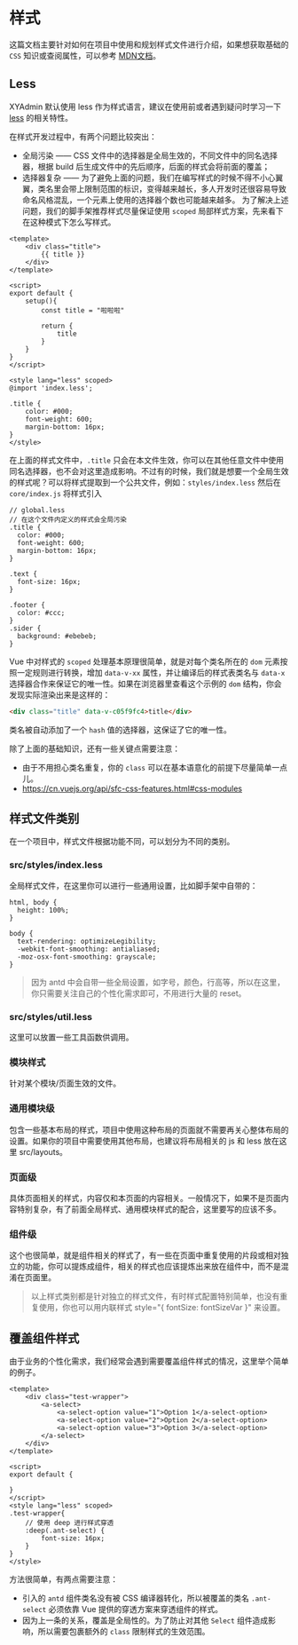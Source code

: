 # 样式

这篇文档主要针对如何在项目中使用和规划样式文件进行介绍，如果想获取基础的 `CSS` 知识或查阅属性，可以参考 [MDN文档](https://developer.mozilla.org/zh-CN/docs/Web/CSS/Reference)。

## Less

XYAdmin 默认使用 less 作为样式语言，建议在使用前或者遇到疑问时学习一下 [less](http://lesscss.org/) 的相关特性。

在样式开发过程中，有两个问题比较突出：

- 全局污染 —— CSS 文件中的选择器是全局生效的，不同文件中的同名选择器，根据 build 后生成文件中的先后顺序，后面的样式会将前面的覆盖；
- 选择器复杂 —— 为了避免上面的问题，我们在编写样式的时候不得不小心翼翼，类名里会带上限制范围的标识，变得越来越长，多人开发时还很容易导致命名风格混乱，一个元素上使用的选择器个数也可能越来越多。
为了解决上述问题，我们的脚手架推荐样式尽量保证使用 `scoped` 局部样式方案，先来看下在这种模式下怎么写样式。

```vue
<template>
    <div class="title">
        {{ title }}
    </div>
</template>

<script>
export default {
    setup(){
        const title = "啦啦啦"
        
        return {
            title
        }
    }
}
</script>

<style lang="less" scoped>
@import 'index.less';

.title {
    color: #000;
    font-weight: 600;
    margin-bottom: 16px;
}
</style>
```

在上面的样式文件中，`.title` 只会在本文件生效，你可以在其他任意文件中使用同名选择器，也不会对这里造成影响。不过有的时候，我们就是想要一个全局生效的样式呢？可以将样式提取到一个公共文件，例如：`styles/index.less` 然后在 `core/index.js` 将样式引入

```less
// global.less 
// 在这个文件内定义的样式会全局污染
.title {
  color: #000;
  font-weight: 600;
  margin-bottom: 16px;
}

.text {
  font-size: 16px;
}

.footer {
  color: #ccc;
}
.sider {
  background: #ebebeb;
}
```

Vue 中对样式的 `scoped` 处理基本原理很简单，就是对每个类名所在的 `dom` 元素按照一定规则进行转换，增加 `data-v-xx` 属性，并让编译后的样式表类名与 `data-x` 选择器合作来保证它的唯一性。如果在浏览器里查看这个示例的 `dom` 结构，你会发现实际渲染出来是这样的：

```html
<div class="title" data-v-c05f9fc4>title</div>
```
类名被自动添加了一个 `hash` 值的选择器，这保证了它的唯一性。

除了上面的基础知识，还有一些关键点需要注意：

- 由于不用担心类名重复，你的 `class` 可以在基本语意化的前提下尽量简单一点儿。
- https://cn.vuejs.org/api/sfc-css-features.html#css-modules

## 样式文件类别
在一个项目中，样式文件根据功能不同，可以划分为不同的类别。

### src/styles/index.less

全局样式文件，在这里你可以进行一些通用设置，比如脚手架中自带的：

```less
html, body {
  height: 100%;
}

body {
  text-rendering: optimizeLegibility;
  -webkit-font-smoothing: antialiased;
  -moz-osx-font-smoothing: grayscale;
}
```

> 因为 antd 中会自带一些全局设置，如字号，颜色，行高等，所以在这里，你只需要关注自己的个性化需求即可，不用进行大量的 reset。

### src/styles/util.less
这里可以放置一些工具函数供调用。

### 模块样式
针对某个模块/页面生效的文件。

### 通用模块级
包含一些基本布局的样式，项目中使用这种布局的页面就不需要再关心整体布局的设置。如果你的项目中需要使用其他布局，也建议将布局相关的 js 和 less 放在这里 src/layouts。

### 页面级
具体页面相关的样式，内容仅和本页面的内容相关。一般情况下，如果不是页面内容特别复杂，有了前面全局样式、通用模块样式的配合，这里要写的应该不多。

### 组件级
这个也很简单，就是组件相关的样式了，有一些在页面中重复使用的片段或相对独立的功能，你可以提炼成组件，相关的样式也应该提炼出来放在组件中，而不是混淆在页面里。

> 以上样式类别都是针对独立的样式文件，有时样式配置特别简单，也没有重复使用，你也可以用内联样式 style="{ fontSize: fontSizeVar }" 来设置。

## 覆盖组件样式
由于业务的个性化需求，我们经常会遇到需要覆盖组件样式的情况，这里举个简单的例子。

```vue
<template>
    <div class="test-wrapper">
        <a-select>
            <a-select-option value="1">Option 1</a-select-option>
            <a-select-option value="2">Option 2</a-select-option>
            <a-select-option value="3">Option 3</a-select-option>
        </a-select>
    </div>
</template>

<script>
export default {

}
</script>
<style lang="less" scoped>
.test-wrapper{
    // 使用 deep 进行样式穿透
    :deep(.ant-select) {
        font-size: 16px;
    }
}
</style>
```

方法很简单，有两点需要注意：

- 引入的 `antd` 组件类名没有被 CSS 编译器转化，所以被覆盖的类名 `.ant-select` 必须依靠 Vue 提供的穿透方案来穿透组件的样式。
- 因为上一条的关系，覆盖是全局性的。为了防止对其他 `Select` 组件造成影响，所以需要包裹额外的 `class` 限制样式的生效范围。
